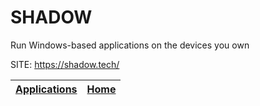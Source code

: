 # SHADOW
 
 Run Windows-based applications on the devices you own
 
 SITE: https://shadow.tech/

 | [Applications](https://portable-linux-apps.github.io/apps.html) | [Home](https://portable-linux-apps.github.io)
 | --- | --- |
